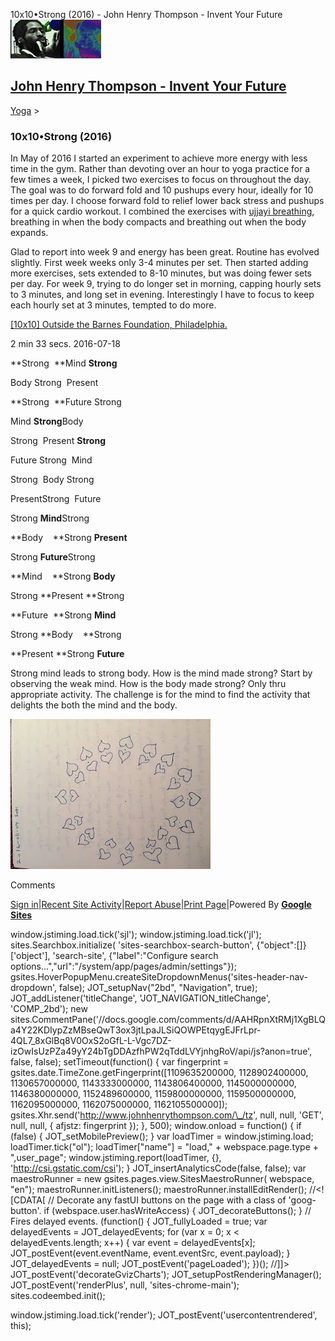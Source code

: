 10x10•Strong (2016) - John Henry Thompson - Invent Your Future [![John Henry Thompson - Invent Your Future](../_/rsrc/1329567069254/config/customLogo.gif-revision=6.png)](../index.html)

[John Henry Thompson - Invent Your Future](../index.html)
---------------------------------------------------------

    

[Yoga](../yoga.html)‎ > ‎

### 10x10•Strong (2016)

In May of 2016 I started an experiment to achieve more energy with less time in the gym. Rather than devoting over an hour to yoga practice for a few times a week, I picked two exercises to focus on throughout the day. The goal was to do forward fold and 10 pushups every hour, ideally for 10 times per day. I choose forward fold to relief lower back stress and pushups for a quick cardio workout. I combined the exercises with [ujjayi breathing](https://en.wikipedia.org/wiki/Ujjayi_breath), breathing in when the body compacts and breathing out when the body expands.

  

Glad to report into week 9 and energy has been great. Routine has evolved slightly. First week weeks only 3-4 minutes per set. Then started adding more exercises, sets extended to 8-10 minutes, but was doing fewer sets per day. For week 9, trying to do longer set in morning, capping hourly sets to 3 minutes, and long set in evening. Interestingly I have to focus to keep each hourly set at 3 minutes, tempted to do more.

  

[\[10x10\] Outside the Barnes Foundation, Philadelphia.](https://youtu.be/GyTlLZ-Xkmk)

2 min 33 secs. 2016-07-18

  

**Strong  **Mind **Strong**

Body Strong  Present

**Strong  **Future Strong 

Mind **Strong**Body

Strong  Present **Strong**

Future Strong  Mind

Strong  Body Strong 

PresentStrong  Future

  

Strong **Mind**Strong

**Body    **Strong **Present**

Strong **Future**Strong

**Mind    **Strong **Body**

Strong **Present **Strong

**Future  **Strong **Mind**

Strong **Body    **Strong

**Present **Strong **Future**

Strong mind leads to strong body. How is the mind made strong? Start by observing the weak mind. How is the body made strong? Only thru appropriate activity. The challenge is for the mind to find the activity that delights the both the mind and the body.

  

[![](../_/rsrc/1467239123048/yoga/10x10-strong/10x10%20-%20heart-circle.JPG-height=240&width=320.jpeg)](http://www.johnhenrythompson.com/yoga/10x10-strong/10x10%20-%20heart-circle.JPG?attredirects=0)

  

Comments

[Sign in](https://accounts.google.com/ServiceLogin?continue=http://sites.google.com/a/johnhenrythompson.com/jht/yoga/10x10-strong&service=jotspot)|[Recent Site Activity](../system/app/pages/recentChanges.html)|[Report Abuse](http://sites.google.com/a/johnhenrythompson.com/jht/system/app/pages/reportAbuse)|[Print Page](javascript:;)|Powered By **[Google Sites](http://sites.google.com/site)**

window.jstiming.load.tick('sjl'); window.jstiming.load.tick('jl'); sites.Searchbox.initialize( 'sites-searchbox-search-button', {"object":\[\]}\['object'\], 'search-site', {"label":"Configure search options...","url":"/system/app/pages/admin/settings"}); gsites.HoverPopupMenu.createSiteDropdownMenus('sites-header-nav-dropdown', false); JOT\_setupNav("2bd", "Navigation", true); JOT\_addListener('titleChange', 'JOT\_NAVIGATION\_titleChange', 'COMP\_2bd'); new sites.CommentPane('//docs.google.com/comments/d/AAHRpnXtRMj1XgBLQa4Y22KDIypZzMBseQwT3ox3jtLpaJLSiQOWPEtqygEJFrLpr-4QL7\_8xGlBq8V0OxS2oGfL-L-Vgc7DZ-izOwIsUzPZa49yY24bTgDDAzfhPW2qTddLVYjnhgRoV/api/js?anon=true', false, false); setTimeout(function() { var fingerprint = gsites.date.TimeZone.getFingerprint(\[1109635200000, 1128902400000, 1130657000000, 1143333000000, 1143806400000, 1145000000000, 1146380000000, 1152489600000, 1159800000000, 1159500000000, 1162095000000, 1162075000000, 1162105500000\]); gsites.Xhr.send('http://www.johnhenrythompson.com/\_/tz', null, null, 'GET', null, null, { afjstz: fingerprint }); }, 500); window.onload = function() { if (false) { JOT\_setMobilePreview(); } var loadTimer = window.jstiming.load; loadTimer.tick("ol"); loadTimer\["name"\] = "load," + webspace.page.type + ",user\_page"; window.jstiming.report(loadTimer, {}, 'http://csi.gstatic.com/csi'); } JOT\_insertAnalyticsCode(false, false); var maestroRunner = new gsites.pages.view.SitesMaestroRunner( webspace, "en"); maestroRunner.initListeners(); maestroRunner.installEditRender(); //<!\[CDATA\[ // Decorate any fastUI buttons on the page with a class of 'goog-button'. if (webspace.user.hasWriteAccess) { JOT\_decorateButtons(); } // Fires delayed events. (function() { JOT\_fullyLoaded = true; var delayedEvents = JOT\_delayedEvents; for (var x = 0; x < delayedEvents.length; x++) { var event = delayedEvents\[x\]; JOT\_postEvent(event.eventName, event.eventSrc, event.payload); } JOT\_delayedEvents = null; JOT\_postEvent('pageLoaded'); })(); //\]\]> JOT\_postEvent('decorateGvizCharts'); JOT\_setupPostRenderingManager(); JOT\_postEvent('renderPlus', null, 'sites-chrome-main'); sites.codeembed.init();

window.jstiming.load.tick('render'); JOT\_postEvent('usercontentrendered', this);